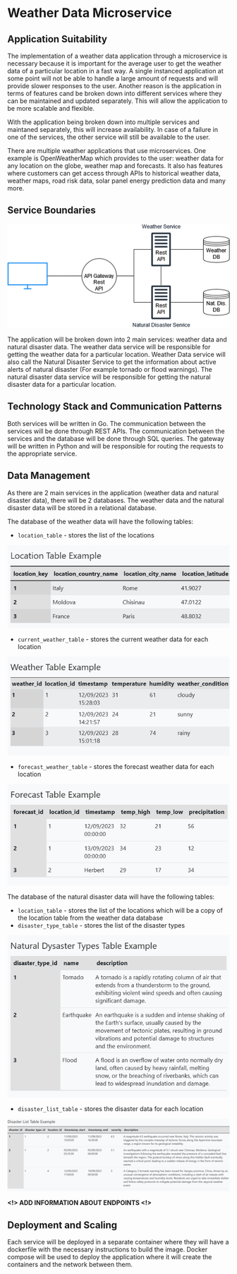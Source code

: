 # Weather Data Microservice

## Application Suitability

The implementation of a weather data application through a microservice is necessary because it is important for the average user to get the weather data of a particular location in a fast way. A single instanced application at some point will not be able to handle a large amount of requests and will provide slower responses to the user. Another reason is the application in terms of features cand be broken down into different services where they can be maintained and updated separately. This will allow the application to be more scalable and flexible.

With the application being broken down into multiple services and maintaned separately, this will increase availability. In case of a failure in one of the services, the other service will still be available to the user.

There are multiple weather applications that use microservices. One example is OpenWeatherMap which provides to the user: weather data for any location on the globe, weather map and forecasts. It also has features where customers can get access through APIs to historical weather data, weather maps, road risk data, solar panel energy prediction data and many more.

## Service Boundaries

![Application Architecture](assets/architecture.png)

The application will be broken down into 2 main services: weather data and natural disaster data. The weather data service will be responsible for getting the weather data for a particular location. Weather Data service will also call the Natural Disaster Service to get the information about active alerts of natural disaster (For example tornado or flood warnings). The natural disaster data service will be responsible for getting the natural disaster data for a particular location.

## Technology Stack and Communication Patterns

Both services will be written in Go. The communication between the services will be done through REST APIs. The communication between the services and the database will be done through SQL queries. The gateway will be written in Python and will be responsible for routing the requests to the appropriate service.

## Data Management

As there are 2 main services in the application (weather data and natural disaster data), there will be 2 databases. The weather data and the natural disaster data will be stored in a relational database.

The database of the weather data will have the following tables:

- `location_table` - stores the list of the locations

![Location Table](assets/location_table.png)

- `current_weather_table` - stores the current weather data for each location

![Current Weather Table](assets/weather_table.png)

- `forecast_weather_table` - stores the forecast weather data for each location

![Forecast Weather Table](assets/forecast_table.png)

The database of the natural disaster data will have the following tables:

- `location_table` - stores the list of the locations which will be a copy of the location table from the weather data database
- `disaster_type_table` - stores the list of the disaster types

![Disaster Type Table](assets/disaster_type_table.png)

- `disaster_list_table` - stores the disaster data for each location

![Disaster List Table](assets/disaster_list_table.png)

**<!> ADD INFORMATION ABOUT ENDPOINTS <!>**

## Deployment and Scaling

Each service will be deployed in a separate container where they will have a dockerfile with the necessary instructions to build the image. Docker compose will be used to deploy the application where it will create the containers and the network between them.
